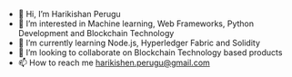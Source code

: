 - 👋 Hi, I’m Harikishan Perugu
- 👀 I’m interested in Machine learning, Web Frameworks, Python Development and Blockchain Technology
- 🌱 I’m currently learning Node.js, Hyperledger Fabric and Solidity
- 💞️ I’m looking to collaborate on Blockchain Technology based products
- 📫 How to reach me harikishen.perugu@gmail.com

<!---
hperugu/hperugu is a ✨ special ✨ repository because its `README.md` (this file) appears on your GitHub profile.
You can click the Preview link to take a look at your changes.
--->
